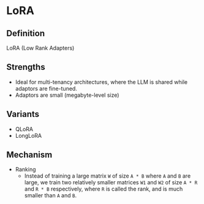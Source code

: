 # LoRA

## Definition

LoRA (Low Rank Adapters)

## Strengths

- Ideal for multi-tenancy architectures, where the LLM is shared while adaptors are fine-tuned.
- Adaptors are small (megabyte-level size)

## Variants

- QLoRA
- LongLoRA

## Mechanism

- Ranking
  - Instead of training a large matrix `W` of size `A * B` where `A` and `B` are large, we train two relatively smaller matrices `W1` and `W2` of size `A * R` and `R * B` respectively, where `R` is called the rank, and is much smaller than `A` and `B`.
